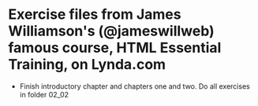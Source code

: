 # Exercise files from James Williamson's (@jameswillweb) famous course, HTML Essential Training, on Lynda.com
 
* Finish introductory chapter and chapters one and two. Do all exercises in folder 02_02